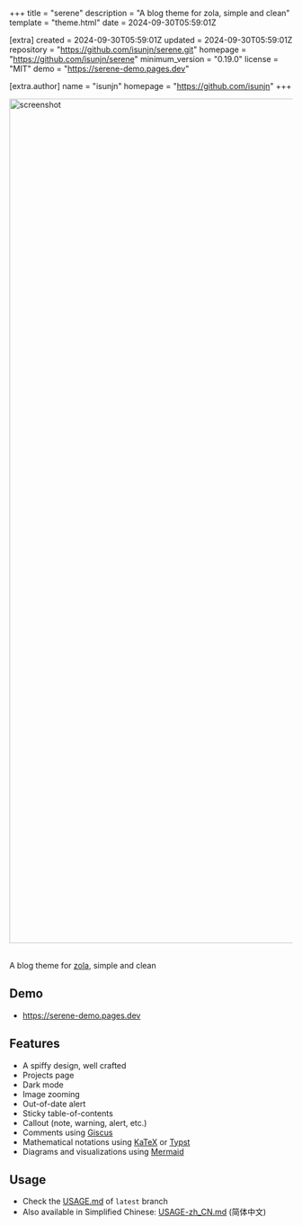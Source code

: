 
+++
title = "serene"
description = "A blog theme for zola, simple and clean"
template = "theme.html"
date = 2024-09-30T05:59:01Z

[extra]
created = 2024-09-30T05:59:01Z
updated = 2024-09-30T05:59:01Z
repository = "https://github.com/isunjn/serene.git"
homepage = "https://github.com/isunjn/serene"
minimum_version = "0.19.0"
license = "MIT"
demo = "https://serene-demo.pages.dev"

[extra.author]
name = "isunjn"
homepage = "https://github.com/isunjn"
+++        

<img width="1501" alt="screenshot" src="https://github.com/isunjn/serene/assets/60461730/61b9ff3d-6ed3-4062-8872-1f3a3d9b60a7">

<br />
<br />

A blog theme for [zola](https://www.getzola.org), simple and clean

## Demo

-  <https://serene-demo.pages.dev>

## Features

- A spiffy design, well crafted
- Projects page
- Dark mode
- Image zooming
- Out-of-date alert
- Sticky table-of-contents
- Callout (note, warning, alert, etc.)
- Comments using [Giscus](https://giscus.app)
- Mathematical notations using [KaTeX](https://katex.org) or [Typst](https://typst.app)
- Diagrams and visualizations using [Mermaid](https://github.com/mermaid-js/mermaid)

## Usage

- Check the [USAGE.md](https://github.com/isunjn/serene/blob/latest/USAGE.md) of `latest` branch
- Also available in Simplified Chinese: [USAGE-zh_CN.md](https://github.com/isunjn/serene/blob/latest/USAGE-zh_CN.md) (简体中文)

        